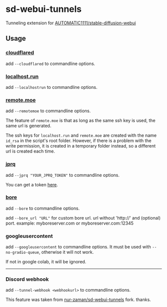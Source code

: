 # sd-webui-tunnels

Tunneling extension for [AUTOMATIC1111/stable-diffusion-webui](https://github.com/AUTOMATIC1111/stable-diffusion-webui)

## Usage

### [cloudflared](https://try.cloudflare.com/)

add `--cloudflared` to commandline options.

### [localhost.run](https://localhost.run/)

add `--localhostrun` to commandline options.

### [remote.moe](https://github.com/fasmide/remotemoe)

add `--remotemoe` to commandline options.

The feature of `remote.moe` is that as long as the same ssh key is used, the same url is generated.

The ssh keys for `localhost.run` and `remote.moe` are created with the name `id_rsa` in the script's root folder. However, if there is a problem with the write permission, it is created in a temporary folder instead, so a different url is created each time.

### [jprq](https://github.com/azimjohn/jprq)

add `--jprq "YOUR_JPRQ_TOKEN"` to commandline options.

You can get a token [here](https://jprq.io/auth).

### [bore](https://github.com/ekzhang/bore)

add `--bore` to commandline options.

add `--bore_url "URL"` for custom bore url. url without 'http://' and (optional) port. example: myboreserver.com or myboreserver.com:12345

### googleusercontent

add `--googleusercontent` to commandline options. It must be used with `--no-gradio-queue`, otherwise it will not work.

If not in google colab, it will be ignored.

-----
### Discord webhook

add `--tunnel-webhook <webhookurl>` to commandline options.

This feature was taken from [nur-zaman/sd-webui-tunnels](https://github.com/nur-zaman/sd-webui-tunnels) fork. thanks.
